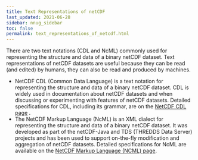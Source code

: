 ```yaml
---
title: Text Representations of netCDF
last_updated: 2021-06-28
sidebar: nnug_sidebar
toc: false
permalink: text_representations_of_netcdf.html
---
```



There are two text notations (CDL and NcML) commonly used for representing the structure and data of a binary netCDF dataset.
Text representations of netCDF datasets are useful because they can be read (and edited) by humans, they can also be read and produced by machines.

* NetCDF CDL (Common Data Language) is a text notation for representing the structure and data of a binary netCDF dataset.
  CDL is widely used in documentation about netCDF datasets and when discussing or experimenting with features of netCDF datasets.
  Detailed specifications for CDL, including its grammar, are on the [NetCDF CDL page](cdl.html) .
* The NetCDF Markup Language (NcML) is an XML dialect for representing the structure and data of a binary netCDF dataset.
  It was developed as part of the netCDF-Java and TDS (THREDDS Data Server) projects and has been used to support on-the-fly modification and aggregation of netCDF datasets.
  Detailed specifications for NcML are available on the [NetCDF Markup Language (NCML) page](ncml.html).

